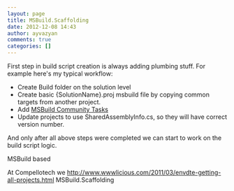 ```yaml
---
layout: page
title: MSBuild.Scaffolding
date: 2012-12-08 14:43
author: ayvazyan
comments: true
categories: []
---
```

First step in build script creation is always adding plumbing stuff. For example here's my typical workflow:
<ul>
	<li>Create Build folder on the solution level</li>
	<li>Create basic {SolutionName}.proj msbuild file by copying common targets from another project.</li>
	<li>Add <a href="https://github.com/loresoft/msbuildtasks">MSBuild Community Tasks</a></li>
	<li>Update projects to use SharedAssemblyInfo.cs, so they will have correct version number.</li>
</ul>
And only after all above steps were completed we can start to work on the build script logic.

MSBuild based

At Compellotech we
http://www.wwwlicious.com/2011/03/envdte-getting-all-projects.html
MSBuild.Scaffolding
